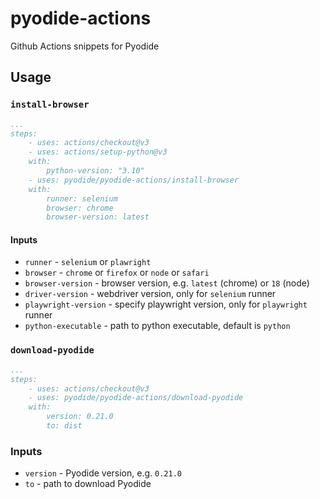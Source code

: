 # pyodide-actions

Github Actions snippets for Pyodide

## Usage

### `install-browser`

```yaml
...
steps:
    - uses: actions/checkout@v3
    - uses: actions/setup-python@v3
    with:
        python-version: "3.10"
    - uses: pyodide/pyodide-actions/install-browser
    with:
        runner: selenium
        browser: chrome
        browser-version: latest
```

#### Inputs

- `runner` -  `selenium` or `plawright`
- `browser` - `chrome` or `firefox` or `node` or `safari`
- `browser-version` - browser version, e.g. `latest` (chrome) or `18` (node)
- `driver-version` - webdriver version, only for `selenium` runner
- `playwright-version` - specify playwright version, only for `playwright` runner
- `python-executable` - path to python executable, default is `python`


### `download-pyodide`

```yaml
...
steps:
    - uses: actions/checkout@v3
    - uses: pyodide/pyodide-actions/download-pyodide
    with:
        version: 0.21.0
        to: dist
```

### Inputs

- `version` - Pyodide version, e.g. `0.21.0`
- `to` - path to download Pyodide
